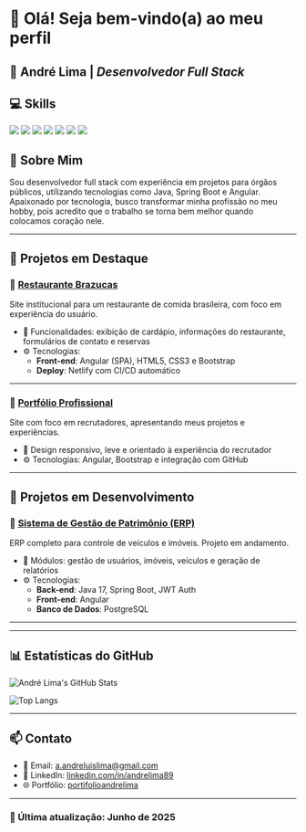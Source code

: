 # 👋 Olá! Seja bem-vindo(a) ao meu perfil

## 💼 André Lima | <i>Desenvolvedor Full Stack</i>


## 💻 Skills

<p align="left">
  <img src="https://img.shields.io/badge/-Java-ED8B00?style=for-the-badge&logo=openjdk&logoColor=white"/>
  <img src="https://img.shields.io/badge/-Spring%20Boot-6DB33F?style=for-the-badge&logo=springboot&logoColor=white"/>
  <img src="https://img.shields.io/badge/-Angular-DD0031?style=for-the-badge&logo=angular&logoColor=white"/>
  <img src="https://img.shields.io/badge/-TypeScript-3178C6?style=for-the-badge&logo=typescript&logoColor=white"/>
  <img src="https://img.shields.io/badge/-PostgreSQL-4169E1?style=for-the-badge&logo=postgresql&logoColor=white"/>
  <img src="https://img.shields.io/badge/-AWS-232F3E?style=for-the-badge&logo=amazonaws&logoColor=white"/>
  <img src="https://img.shields.io/badge/-Git-F05032?style=for-the-badge&logo=git&logoColor=white"/>
</p>



## 🚀 Sobre Mim

<p>Sou desenvolvedor full stack com experiência em projetos para órgãos públicos, utilizando tecnologias como Java, Spring Boot e Angular. Apaixonado por tecnologia, busco transformar minha profissão no meu hobby, pois acredito que o trabalho se torna bem melhor quando colocamos coração nele.</p>

---

## 🌟 Projetos em Destaque

### 🔗 [Restaurante Brazucas](https://brazucas-restaurante.netlify.app/)
Site institucional para um restaurante de comida brasileira, com foco em experiência do usuário.

- 🧩 Funcionalidades: exibição de cardápio, informações do restaurante, formulários de contato e reservas
- ⚙️ Tecnologias:
  - **Front-end**: Angular (SPA), HTML5, CSS3 e Bootstrap
  - **Deploy**: Netlify com CI/CD automático

---

### 🔗 [Portfólio Profissional](https://portifolioandrelima.netlify.app/)
Site com foco em recrutadores, apresentando meus projetos e experiências.

- 🎯 Design responsivo, leve e orientado à experiência do recrutador
- ⚙️ Tecnologias: Angular, Bootstrap e integração com GitHub

---

## 🚧 Projetos em Desenvolvimento

### 🔧 [Sistema de Gestão de Patrimônio (ERP)]([https://github.com/andrelima/patrimonio](https://github.com/andreluislima/gestao-patrimonial))
ERP completo para controle de veículos e imóveis. Projeto em andamento.

- 🧩 Módulos: gestão de usuários, imóveis, veículos e geração de relatórios
- ⚙️ Tecnologias:
  - **Back-end**: Java 17, Spring Boot, JWT Auth
  - **Front-end**: Angular
  - **Banco de Dados**: PostgreSQL

---



---

## 📊 Estatísticas do GitHub

![André Lima's GitHub Stats](https://github-readme-stats.vercel.app/api?username=andreluislima&show_icons=true&theme=github_dark&locale=pt-br)

![Top Langs](https://github-readme-stats.vercel.app/api/top-langs/?username=andreluislima&layout=compact&theme=github_dark)

---

## 📫 Contato

- 📧 Email: [a.andreluislima@gmail.com](mailto:a.andreluislima@gmail.com)  
- 💼 LinkedIn: [linkedin.com/in/andrelima89](https://www.linkedin.com/in/andreluislima89/)  
- 🌐 Portfólio: [portifolioandrelima](https://portifolioandrelima.netlify.app)

---

### 📌 Última atualização: Junho de 2025
